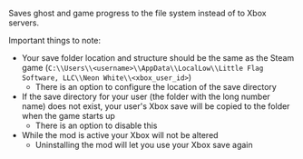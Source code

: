 Saves ghost and game progress to the file system instead of to Xbox servers.

Important things to note:

- Your save folder location and structure should be the same as the Steam game (`C:\\Users\\<username>\\AppData\\LocalLow\\Little Flag Software, LLC\\Neon White\\<xbox_user_id>`)
  - There is an option to configure the location of the save directory
- If the save directory for your user (the folder with the long number name) does not exist, your user's Xbox save will be copied to the folder when the game starts up
  - There is an option to disable this
- While the mod is active your Xbox will not be altered
  - Uninstalling the mod will let you use your Xbox save again
